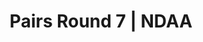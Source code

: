 ---
layout: match
title: Pairs Round 7 | NDAA
keywords: NDAA, norwich & district anglers association, norwich & district anglers, norwich and district angling, norwich & district, matches, fishing match, match result, pairs league round 7, pairs round 7
match-period: rounds
match-type: pairs
sections:
  - title: Match Information
    hash: match-info
    css-class: match-info
    paragraphs:
      - hdr:
        img:
        sentences:
          - txt: Pairs League to be decided by aggregate section points from 6 of the 7 rounds (each Pair can drop their worst aggregate section points from a given round)
          - txt: Each pairing will be split between Zone A and Zone B.
          - txt: Each Zone will consist of 3 sections.
          - txt: Payout Per Round
          - ulist-items:
            - item: Top 4 Pairs based on section points.
            - item: Top 2 anglers per section.
          - txt: There may be space on each round for Pairs to fish without being included in the Series.
          - txt: Please contact the match organiser, **Tony Gibbons 01603 4009738 / [tony.gibbons@ndaa.org.uk](mailto:tony.gibbons@ndaa.org.uk)**, for further information.
#   - title: Match Result
#     hash: match-result
#     paragraphs:
#       - hdr:
#         img:
#         sentences:
#           - txt: Pairs result on the day decided by points (result shown above).
#           - txt: Pairs League to be decided by aggregate section points from 6 of the 7 rounds (each Pair can drop their worst aggregate section points from a given round). Final overall placings after 7 rounds shown below:
#   - title: 
#     hash:
#     css-class: table-container
#     paragraphs:
#       - result-file: pairs-r7
---